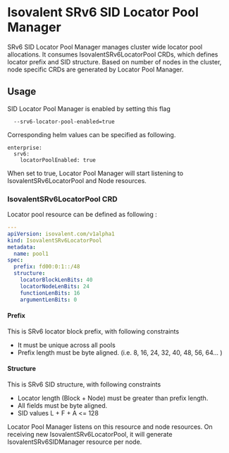 # Isovalent SRv6 SID Locator Pool Manager

SRv6 SID Locator Pool Manager manages cluster wide locator pool allocations. It consumes IsovalentSRv6LocatorPool CRDs, which
defines locator prefix and SID structure. Based on number of nodes in the cluster, node specific CRDs are generated by 
Locator Pool Manager.

## Usage

SID Locator Pool Manager is enabled by setting this flag
```
  --srv6-locator-pool-enabled=true
```

Corresponding helm values can be specified as following.

```
enterprise:
  srv6:
    locatorPoolEnabled: true
```

When set to true, Locator Pool Manager will start listening to IsovalentSRv6LocatorPool and Node resources.

### IsovalentSRv6LocatorPool CRD

Locator pool resource can be defined as following :

```yaml
---
apiVersion: isovalent.com/v1alpha1
kind: IsovalentSRv6LocatorPool
metadata:
  name: pool1
spec:
  prefix: fd00:0:1::/48
  structure:
    locatorBlockLenBits: 40
    locatorNodeLenBits: 24
    functionLenBits: 16
    argumentLenBits: 0
```

#### Prefix
This is SRv6 locator block prefix, with following constraints
- It must be unique across all pools
- Prefix length must be byte aligned. (i.e. 8, 16, 24, 32, 40, 48, 56, 64... )

#### Structure
This is SRv6 SID structure, with following constraints
- Locator length (Block + Node) must be greater than prefix length.
- All fields must be byte aligned.
- SID values L + F + A <= 128

Locator Pool Manager listens on this resource and node resources. On receiving new IsovalentSRv6LocatorPool, it will 
generate IsovalentSRv6SIDManager resource per node.
